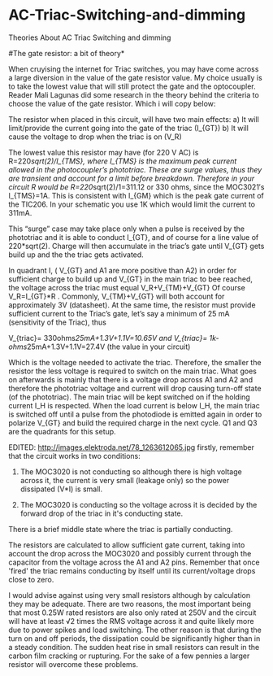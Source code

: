 # AC-Triac-Switching-and-dimming
Theories About AC Triac Switching and dimming

#The gate resistor: a bit of theory*

When cruyising the internet for Triac switches, you may have come across a large diversion 
in the value of the gate resistor value. My choice usually is to take the lowest value that 
will still protect the gate and the optocoupler. Reader Mali Lagunas did some research in 
the theory behind the criteria to choose the value of the gate resistor. 
Which i will copy below:

The resistor when placed in this circuit, will have two main effects:
a) It will limit/provide the current going into the gate of the triac (I_{GT})
b) It will cause the voltage to drop when the triac is on (V_R)

The lowest value this resistor may have (for 220 V AC) is R=220*sqrt(2)/I_{TMS}, where I_{TMS} 
is the maximum peak current allowed in the photocoupler’s phototriac. These are surge values, 
thus they are transient and account for a limit before breakdown. Therefore in your circuit R 
would be R=220*sqrt(2)/1=311.12 or 330 ohms, since the MOC3021′s I_{TMS}=1A. This is consistent 
with I_{GM} which is the peak gate current of the TIC206. In your schematic you use 1K which 
would limit the current to 311mA.

This “surge” case may take place only when a pulse is received by the phototriac and it is able 
to conduct I_{GT}, and of course for a line value of 220*sqrt(2). Charge will then accumulate in 
the triac’s gate until V_{GT} gets build up and the the triac gets activated.

In quadrant I, ( V_{GT} and A1 are more positive than A2) in order for sufficient charge to 
build up and V_{GT} in the main triac to bee reached, the voltage across the triac must equal 
V_R+V_{TM}+V_{GT} Of course V_R=I_{GT}*R . Commonly, V_{TM}+V_{GT} will both account for 
approximately 3V (datasheet). At the same time, the resistor must provide sufficient current 
to the Triac’s gate, let’s say a minimum of 25 mA (sensitivity of the Triac), thus

V_{triac}= 330ohms*25mA+1.3V+1.1V=10.65V and
V_{triac}= 1k-ohms*25mA+1.3V+1.1V=27.4V (the value in your circuit)

Which is the voltage needed to activate the triac. Therefore, the smaller the resistor the 
less voltage is required to switch on the main triac. What goes on afterwards is mainly that 
there is a voltage drop across A1 and A2 and therefore the phototriac voltage and current will 
drop causing turn-off state (of the phototriac). The main triac will be kept switched on if 
the holding current I_H is respected. When the load current is below I_H, the main triac is 
switched off until a pulse from the photodiode is emitted again in order to polarize V_{GT} 
and build the required charge in the next cycle. Q1 and Q3 are the quadrants for this setup.



EDITED:
http://images.elektroda.net/78_1263612065.jpg
firstly, remember that the circuit works in two conditions:

1. The MOC3020 is not conducting so although there is high voltage across it, the current is very small (leakage only) 
so the power dissipated (V*I) is small.

2. The MOC3020 is conducting so the voltage across it is decided by the forward drop of the triac in it's conducting state.

There is a brief middle state where the triac is partially conducting.

The resistors are calculated to allow sufficient gate current, taking into account the drop across the MOC3020 and possibly 
current through the capacitor from the voltage across the A1 and A2 pins. Remember that once 'fired' the triac remains 
conducting by itself until its current/voltage drops close to zero.

I would advise against using very small resistors although by calculation they may be adequate. There are two reasons, 
the most important being that most 0.25W rated resistors are also only rated at 250V and the circuit will have 
at least √2 times the RMS voltage across it and quite likely more due to power spikes and load switching. 
The other reason is that during the turn on and off periods, the dissipation could be significantly higher than 
in a steady condition. The sudden heat rise in small resistors can result in the carbon film cracking or rupturing. 
For the sake of a few pennies a larger resistor will overcome these problems.
